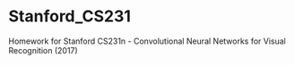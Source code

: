 # Stanford_CS231
Homework for Stanford CS231n - Convolutional Neural Networks for Visual Recognition (2017)
